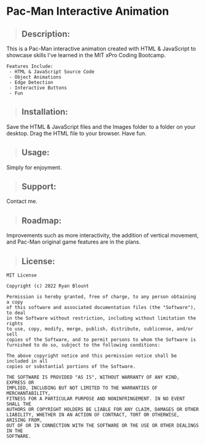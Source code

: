 # Pac-Man Interactive Animation

> ## Description:
   This is a Pac-Man interactive animation created with HTML & JavaScript to showcase skills I've learned in the MIT xPro Coding Bootcamp.

    Features Include:
     - HTML & JavaScript Source Code
     - Object Animations
     - Edge Detection
     - Interactive Buttons
     - Fun
   
> ## **Installation:**
   Save the HTML & JavaScript files and the Images folder to a folder on your desktop. Drag the HTML file to your browser. Have fun.

> ## **Usage:**
   Simply for enjoyment.

> ## **Support:**
   Contact me.

> ## **Roadmap:**
   Improvements such as more interactivity, the addition of vertical movement, and Pac-Man original game features are in the plans.

> ## **License:**

    MIT License

    Copyright (c) 2022 Ryan Blount

    Permission is hereby granted, free of charge, to any person obtaining a copy
    of this software and associated documentation files (the "Software"), to deal
    in the Software without restriction, including without limitation the rights
    to use, copy, modify, merge, publish, distribute, sublicense, and/or sell
    copies of the Software, and to permit persons to whom the Software is
    furnished to do so, subject to the following conditions:

    The above copyright notice and this permission notice shall be included in all
    copies or substantial portions of the Software.

    THE SOFTWARE IS PROVIDED "AS IS", WITHOUT WARRANTY OF ANY KIND, EXPRESS OR
    IMPLIED, INCLUDING BUT NOT LIMITED TO THE WARRANTIES OF MERCHANTABILITY,
    FITNESS FOR A PARTICULAR PURPOSE AND NONINFRINGEMENT. IN NO EVENT SHALL THE
    AUTHORS OR COPYRIGHT HOLDERS BE LIABLE FOR ANY CLAIM, DAMAGES OR OTHER
    LIABILITY, WHETHER IN AN ACTION OF CONTRACT, TORT OR OTHERWISE, ARISING FROM,
    OUT OF OR IN CONNECTION WITH THE SOFTWARE OR THE USE OR OTHER DEALINGS IN THE
    SOFTWARE.
